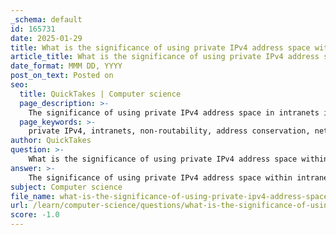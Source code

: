 ```yaml
---
_schema: default
id: 165731
date: 2025-01-29
title: What is the significance of using private IPv4 address space within intranets?
article_title: What is the significance of using private IPv4 address space within intranets?
date_format: MMM DD, YYYY
post_on_text: Posted on
seo:
  title: QuickTakes | Computer science
  page_description: >-
    The significance of using private IPv4 address space in intranets includes non-routability, address conservation, network segmentation, cost-efficient internet access through NAT, simplified network management, and enhanced security, contributing to efficient internal network infrastructure.
  page_keywords: >-
    private IPv4, intranets, non-routability, address conservation, network segmentation, cost-effective internet access, NAT, network management, enhanced security, internal network infrastructure
author: QuickTakes
question: >-
    What is the significance of using private IPv4 address space within intranets?
answer: >-
    The significance of using private IPv4 address space within intranets is multifaceted and plays a crucial role in network management and security. Here are the key points:\n\n1. **Non-Routability**: Private IPv4 addresses are not routable on the public internet. This means that devices using these addresses cannot be accessed directly from outside the local network, providing a layer of security against external threats. The ranges designated for private use include:\n   - 10.0.0.0 to 10.255.255.255 (/8)\n   - 172.16.0.0 to 172.31.255.255 (/12)\n   - 192.168.0.0 to 192.168.255.255 (/16)\n\n2. **Address Conservation**: By utilizing private address space, organizations can conserve public IP addresses, which are a limited resource. This is particularly important given the exhaustion of IPv4 addresses. Organizations can create large internal networks without needing a corresponding number of public IP addresses.\n\n3. **Network Segmentation**: Private IP addresses allow for effective network segmentation. Different departments or functions within an organization can be assigned their own private address ranges, which helps in managing traffic and improving performance. This segmentation can also enhance security by isolating different parts of the network.\n\n4. **Cost-Effective Internet Access**: Organizations often use Network Address Translation (NAT) to connect their private networks to the internet. NAT allows multiple devices on a private network to share a single public IP address, reducing costs associated with acquiring multiple public addresses.\n\n5. **Simplified Network Management**: Using private addresses can simplify network management. Since these addresses are not exposed to the internet, organizations can implement their own addressing schemes without the need to coordinate with external authorities. This flexibility can lead to more efficient network designs tailored to specific organizational needs.\n\n6. **Enhanced Security**: The use of private addresses can enhance security by making it more difficult for external attackers to reach internal devices. Since these addresses are not visible on the internet, they are less likely to be targeted.\n\nIn summary, the use of private IPv4 address space within intranets is significant for security, address conservation, network segmentation, cost-effectiveness, simplified management, and enhanced security. These factors contribute to the overall efficiency and effectiveness of an organization's internal network infrastructure.
subject: Computer science
file_name: what-is-the-significance-of-using-private-ipv4-address-space-within-intranets.md
url: /learn/computer-science/questions/what-is-the-significance-of-using-private-ipv4-address-space-within-intranets
score: -1.0
---
```


&nbsp;